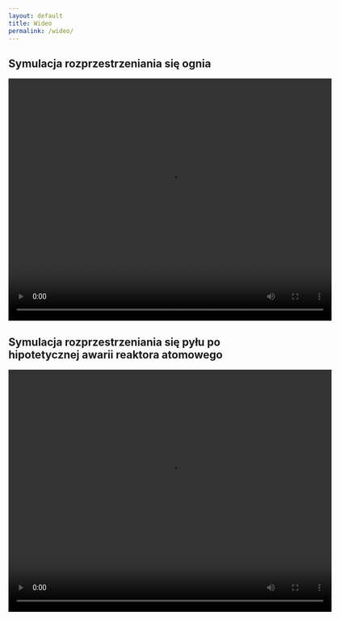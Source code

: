 ```yaml
---
layout: default
title: Wideo
permalink: /wideo/
---
```


## Symulacja rozprzestrzeniania się ognia

<video width="640" height="480" loop="loop" controls>
    <source src="{{ "/videos/fire-spreading.mp4" | relative_url }}" type="video/mp4; codecs=avc1.42E01E,mp4a.40.2">
</video>

## Symulacja rozprzestrzeniania się pyłu po hipotetycznej awarii reaktora atomowego

<video width="640" height="480" loop="loop" controls>
    <source src="{{ "/videos/nuclear.webm" | relative_url }}" type="video/webm; codecs=vp8,vorbis">
</video>
